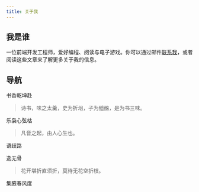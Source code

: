 ```yaml
---
title: 关于我
---
```


## 我是谁

一位前端开发工程师，爱好编程、阅读与电子游戏。你可以通过邮件[联系我](mailto:chunqiuyiyu@outlook.com)，或者阅读这些文章来了解更多关于我的信息。

## 导航

书香乾坤赴

> 诗书，味之太羹，史为折俎，子为醯醢，是为书三味。

乐袅心弦枯

> 凡音之起，由人心生也。

语歧路

逸无骨

> 花开堪折直须折，莫待无花空折枝。

集腋春风度
